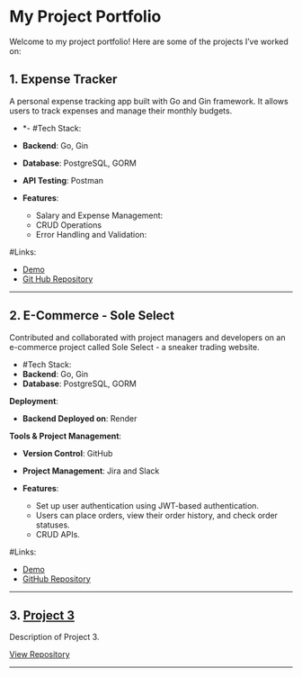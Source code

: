 # My Project Portfolio

Welcome to my project portfolio! Here are some of the projects I’ve worked on:

## 1. Expense Tracker
A personal expense tracking app built with Go and Gin framework. It allows users to track expenses and manage their monthly budgets.

- *- #Tech Stack:
- **Backend**: Go, Gin
- **Database**: PostgreSQL, GORM
- **API Testing**: Postman
    
- **Features**:
    - Salary and Expense Management: 
    - CRUD Operations
    - Error Handling and Validation:


#Links: 
- [Demo](https://drive.google.com/file/d/1hWUrDZC_jcpqRa5A08EuZS134KdjixD9/view?usp=drive_link)
- [Git Hub Repository](https://github.com/Zmohamed6991/Expense-Tracker)

---

## 2. E-Commerce - Sole Select
Contributed and collaborated with project managers and developers on an e-commerce project called Sole Select - a sneaker trading website.

- #Tech Stack:
- **Backend**: Go, Gin
- **Database**: PostgreSQL, GORM

**Deployment**:
- **Backend Deployed on**: Render

**Tools & Project Management**:
- **Version Control**: GitHub
- **Project Management**: Jira and Slack

  
- **Features**:
  - Set up user authentication using JWT-based authentication.
  - Users can place orders, view their order history, and check order statuses.
  - CRUD APIs.

    
#Links:
- [Demo](https://drive.google.com/file/d/1glPezV347OwBZpPMLP0LneaZBgpKRN6c/view?usp=drive_link)
- [GitHub Repository](https://github.com/Mariana-consultancy/e-commerce-3)


---

## 3. [Project 3](https://github.com/your-username/project-3)
Description of Project 3.

[View Repository](https://github.com/your-username/project-3)

---
